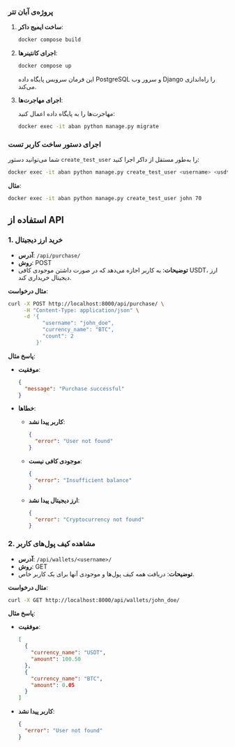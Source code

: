 ### پروژه‌ی آبان تتر 

1. **ساخت ایمیج داکر**:

   ```bash
   docker compose build
   ```

2. **اجرای کانتینرها**:

   ```bash
   docker compose up
   ```

   این فرمان سرویس پایگاه داده PostgreSQL و سرور وب Django را راه‌اندازی می‌کند.

3. **اجرای مهاجرت‌ها**:

   مهاجرت‌ها را به پایگاه داده اعمال کنید:

   ```bash 
   docker exec -it aban python manage.py migrate     
   ```

### اجرای دستور ساخت کاربر تست

شما می‌توانید دستور `create_test_user` را به‌طور مستقل از داکر اجرا کنید:

```bash
docker exec -it aban python manage.py create_test_user <username> <usdt_balance>
```

**مثال**:

```bash
docker exec -it aban python manage.py create_test_user john 70
```

## استفاده از API

### 1. خرید ارز دیجیتال

- **آدرس**: `/api/purchase/`
- **روش**: POST
- **توضیحات**: به کاربر اجازه می‌دهد که در صورت داشتن موجودی کافی USDT، ارز دیجیتال خریداری کند.

**مثال درخواست**:

```bash
curl -X POST http://localhost:8000/api/purchase/ \
     -H "Content-Type: application/json" \
     -d '{
           "username": "john_doe",
           "currency_name": "BTC",
           "count": 2
         }'
```

**پاسخ مثال**:

- **موفقیت**:

  ```json
  {
    "message": "Purchase successful"
  }
  ```

- **خطاها**:

  - **کاربر پیدا نشد**:

    ```json
    {
      "error": "User not found"
    }
    ```

  - **موجودی کافی نیست**:

    ```json
    {
      "error": "Insufficient balance"
    }
    ```

  - **ارز دیجیتال پیدا نشد**:

    ```json
    {
      "error": "Cryptocurrency not found"
    }
    ```

### 2. مشاهده کیف پول‌های کاربر

- **آدرس**: `/api/wallets/<username>/`
- **روش**: GET
- **توضیحات**: دریافت همه کیف پول‌ها و موجودی آنها برای یک کاربر خاص.

**مثال درخواست**:

```bash
curl -X GET http://localhost:8000/api/wallets/john_doe/
```

**پاسخ مثال**:

- **موفقیت**:

  ```json
  [
    {
      "currency_name": "USDT",
      "amount": 100.50
    },
    {
      "currency_name": "BTC",
      "amount": 0.05
    }
  ]
  ```

- **کاربر پیدا نشد**:

  ```json
  {
    "error": "User not found"
  }
  ```
